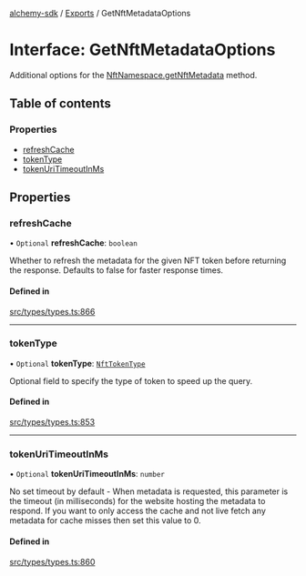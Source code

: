 [alchemy-sdk](../README.md) / [Exports](../modules.md) / GetNftMetadataOptions

# Interface: GetNftMetadataOptions

Additional options for the [NftNamespace.getNftMetadata](../classes/NftNamespace.md#getnftmetadata) method.

## Table of contents

### Properties

- [refreshCache](GetNftMetadataOptions.md#refreshcache)
- [tokenType](GetNftMetadataOptions.md#tokentype)
- [tokenUriTimeoutInMs](GetNftMetadataOptions.md#tokenuritimeoutinms)

## Properties

### refreshCache

• `Optional` **refreshCache**: `boolean`

Whether to refresh the metadata for the given NFT token before returning
the response. Defaults to false for faster response times.

#### Defined in

[src/types/types.ts:866](https://github.com/alchemyplatform/alchemy-sdk-js/blob/c9dbbf0/src/types/types.ts#L866)

___

### tokenType

• `Optional` **tokenType**: [`NftTokenType`](../enums/NftTokenType.md)

Optional field to specify the type of token to speed up the query.

#### Defined in

[src/types/types.ts:853](https://github.com/alchemyplatform/alchemy-sdk-js/blob/c9dbbf0/src/types/types.ts#L853)

___

### tokenUriTimeoutInMs

• `Optional` **tokenUriTimeoutInMs**: `number`

No set timeout by default - When metadata is requested, this parameter is
the timeout (in milliseconds) for the website hosting the metadata to
respond. If you want to only access the cache and not live fetch any
metadata for cache misses then set this value to 0.

#### Defined in

[src/types/types.ts:860](https://github.com/alchemyplatform/alchemy-sdk-js/blob/c9dbbf0/src/types/types.ts#L860)
